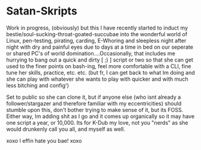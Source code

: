 # Satan-Skripts
Work in progress, (obviously) but this I have recently started to induct my bestie/soul-sucking-throat-goated-succubae into the wonderful world of Linux, pen-testing, pirating, carding, E-Whoring and sleepless night after night with dry and painful eyes due to days at a time in bed on our seperate or shared PC's of world domination....Occasionally, that includes me hurrying to bang out a quick and dirty [ ;) ] script or two so that she can get used to the finer points on bash-ing, feel more comfortable with a CLI, fine tune her skills, practice, etc. etc. (but fr, I can get back to what Im doing and she can play with whatever she wants to play with quicker and with much less bitching and config') 


  Set to public so she can clone it, but if anyone else (who isnt already a follower/stargazer and therefore familiar with my eccentricities) should stumble upon this, don't bother trying to make sense of it, but its FOSS. Either way, Im adding shit as I go and it comes up organically so it may have one script a year, or 10,000. Its for K-Dub my love, not you "nerds" as she would drunkenly call you all, and myself as well. 

 xoxo I effin hate you bae! xoxo
